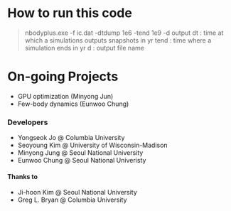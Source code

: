 # How to run this code

> nbodyplus.exe -f ic.dat -dtdump 1e6 -tend 1e9 -d output
dt    : time at which a simulations outputs snapshots in yr
tend  : time where a simulation ends in yr
d     : output file name


# On-going Projects
- GPU optimization (Minyong Jun)
- Few-body dynamics (Eunwoo Chung)

### Developers ###
* Yongseok Jo     @ Columbia University
* Seoyoung Kim    @ University of Wisconsin-Madison
* Minyong Jung    @ Seoul National University
* Eunwoo Chung    @ Seoul National Univeristy

#### Thanks to
* Ji-hoon Kim    @ Seoul National University
* Greg L. Bryan  @ Columbia University

